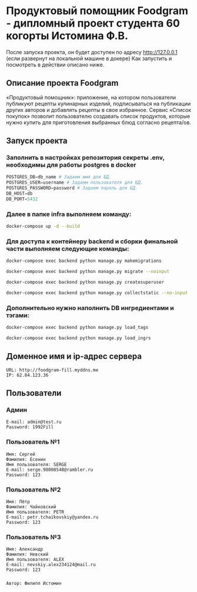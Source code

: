 
# Продуктовый помощник Foodgram - дипломный проект студента 60 когорты Истомина Ф.В.

После запуска проекта, он будет доступен по адресу http://127.0.0.1 (если развернут на локальной машине в докере)
Как запустить и посмотреть в действии описано ниже.

## Описание проекта Foodgram

«Продуктовый помощник»: приложение, на котором пользователи публикуют рецепты кулинарных изделий, подписываться на публикации других авторов и добавлять рецепты в свое избранное.
Сервис «Список покупок» позволит пользователю создавать список продуктов, которые нужно купить для приготовления выбранных блюд согласно рецепта/ов.

## Запуск проекта
### Заполнить в настройках репозитория секреты .env, необходимы для работы postgres в docker

```python
POSTGRES_DB=db_name # Задаем имя для БД.
POSTGRES_USER=username # Задаем пользователя для БД.
POSTGRES_PASSWORD=password # Задаем пароль для БД.
DB_HOST=db
DB_PORT=5432
```

### Далее в папке infra выполняем команду:

```bash
docker-compose up -d --build
```


### Для доступа к контейнеру backend и сборки финальной части выполняем следующие команды:

```bash
docker-compose exec backend python manage.py makemigrations
```

```bash
docker-compose exec backend python manage.py migrate --noinput
```

```bash
docker-compose exec backend python manage.py createsuperuser
```

```bash
docker-compose exec backend python manage.py collectstatic --no-input
```

### Дополнительно нужно наполнить DB ингредиентами и тэгами:

```bash
docker-compose exec backend python manage.py load_tags
```

```bash
docker-compose exec backend python manage.py load_ingrs
```

## Доменное имя и ip-адрес сервера

```
URL: http://foodgram-fill.myddns.me
IP: 62.84.123.36
```
## Пользователи
### Админ
```
E-mail: admin@test.ru
Password: 1992Fill
```
### Пользователь №1
```
Имя: Сергей
Фамилия: Есенин
Имя пользователя: SERGE
E-mail: serge.98008548@rambler.ru
Password: 123
```
### Пользователь №2
```
Имя: Пётр
Фамилия: Чайковский
Имя пользователя: PETR
E-mail: petr.tchaikovskiy@yandex.ru
Password: 123
```
### Пользователь №3
```
Имя: Александр
Фамилия: Невский
Имя пользователя: ALEX
E-mail: nevskiy.alex234124@mail.ru
Password: 123
```
###
```
Автор: Филипп Истомин
```

